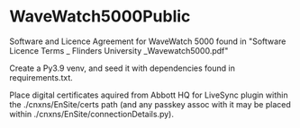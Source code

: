 # WaveWatch5000Public

Software and Licence Agreement for WaveWatch 5000 found in "Software Licence Terms _ Flinders University _Wavewatch5000.pdf"

Create a Py3.9 venv, and seed it with dependencies found in requirements.txt.

Place digital certificates aquired from Abbott HQ for LiveSync plugin
within the ./cnxns/EnSite/certs path (and any passkey assoc with it may be
placed within ./cnxns/EnSite/connectionDetails.py).
